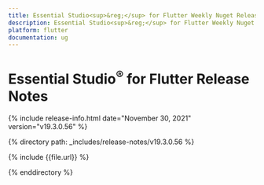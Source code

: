 ```yaml
---
title: Essential Studio<sup>&reg;</sup> for Flutter Weekly Nuget Release Release Notes  
description: Essential Studio<sup>&reg;</sup> for Flutter Weekly Nuget Release Release Notes  
platform: flutter
documentation: ug
---
```


# Essential Studio<sup>&reg;</sup> for Flutter Release Notes  

{% include release-info.html date="November 30, 2021" version="v19.3.0.56" %} 


{% directory path: _includes/release-notes/v19.3.0.56 %}

{% include {{file.url}} %}

{% enddirectory %}